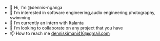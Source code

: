- 👋 Hi, I’m @dennis-nganga
- 👀 I’m interested in software engineering,audio engineering,photography, swimming
- 🌱 I’m currently an intern with Italanta
- 💞️ I’m looking to collaborate on any project that you have
- 📫 How to reach me denniskimani416@gmail.com

<!---
dennis-nganga/dennis-nganga is a ✨ special ✨ repository because its `README.md` (this file) appears on your GitHub profile.
You can click the Preview link to take a look at your changes.
--->
